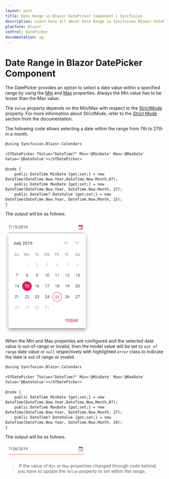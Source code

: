 ```yaml
---
layout: post
title: Date Range in Blazor DatePicker Component | Syncfusion
description: Learn here all about Date Range in Syncfusion Blazor DatePicker component and more.
platform: Blazor
control: DatePicker
documentation: ug
---
```


# Date Range in Blazor DatePicker Component

The DatePicker provides an option to select a date value within a specified range by using the
[Min](https://help.syncfusion.com/cr/blazor/Syncfusion.Blazor.Calendars.CalendarBase-1.html#Syncfusion_Blazor_Calendars_CalendarBase_1_Min)
and
[Max](https://help.syncfusion.com/cr/blazor/Syncfusion.Blazor.Calendars.CalendarBase-1.html#Syncfusion_Blazor_Calendars_CalendarBase_1_Max)
properties. Always the Min value has to be
lesser than the Max value.

The `Value` property depends
on the Min/Max with respect to the [StrictMode](https://help.syncfusion.com/cr/blazor/Syncfusion.Blazor.Calendars.SfDatePicker-1.html#Syncfusion_Blazor_Calendars_SfDatePicker_1_StrictMode) property. For more information about StrictMode, refer to the [Strict Mode](./strict-mode) section from the documentation.

The following code allows selecting a
date within the range from 7th to 27th in
a month.

```cshtml
@using Syncfusion.Blazor.Calendars

<SfDatePicker TValue="DateTime?" Min='@MinDate' Max='@MaxDate' Value='@DateValue'></SfDatePicker>

@code {
    public DateTime MinDate {get;set;} = new DateTime(DateTime.Now.Year,DateTime.Now.Month,07);
    public DateTime MaxDate {get;set;} = new DateTime(DateTime.Now.Year, DateTime.Now.Month, 27);
    public DateTime? DateValue {get;set;} = new DateTime(DateTime.Now.Year, DateTime.Now.Month, 15);
}
```

The output will be as follows.

![datepicker](./images/date_range_01.png)

When the Min and Max properties are configured and the selected date value is out-of-range or
invalid, then the model value will be set to `out of range` date value or `null` respectively
with highlighted `error` class to indicate the date is out of range or invalid.

```cshtml
@using Syncfusion.Blazor.Calendars

<SfDatePicker TValue="DateTime?" Min='@MinDate' Max='@MaxDate' Value='@DateValue'></SfDatePicker>

@code {
    public DateTime MinDate {get;set;} = new DateTime(DateTime.Now.Year,DateTime.Now.Month,07);
    public DateTime MaxDate {get;set;} = new DateTime(DateTime.Now.Year, DateTime.Now.Month, 27);
    public DateTime? DateValue {get;set;} = new DateTime(DateTime.Now.Year, DateTime.Now.Month, 28);
}
```

The output will be as follows.

![datepicker](./images/date_range_02.png)

> If the value of `Min` or `Max` properties
changed through code behind, you have to
update the `Value` property to set within the
range.